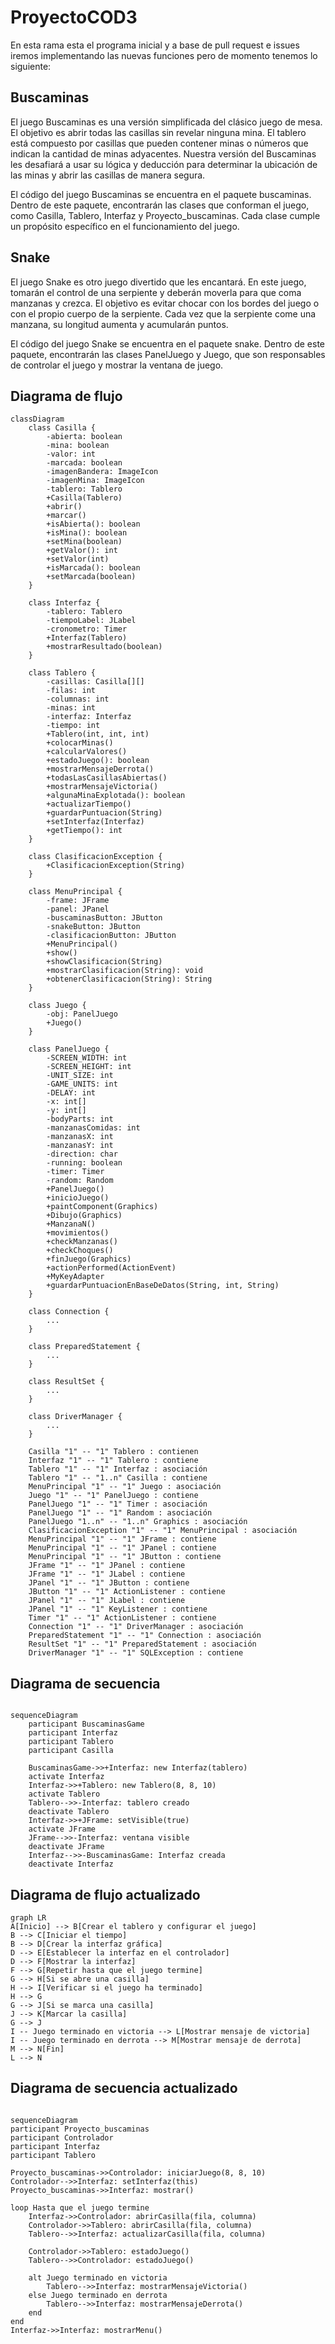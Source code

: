 # ProyectoCOD3

En esta rama esta el programa inicial y a base de pull request e issues iremos implementando las nuevas funciones pero de momento tenemos lo siguiente:

## Buscaminas
El juego Buscaminas es una versión simplificada del clásico juego de mesa. El objetivo es abrir todas las casillas sin revelar ninguna mina. El tablero está compuesto por casillas que pueden contener minas o números que indican la cantidad de minas adyacentes. Nuestra versión del Buscaminas les desafiará a usar su lógica y deducción para determinar la ubicación de las minas y abrir las casillas de manera segura.

El código del juego Buscaminas se encuentra en el paquete buscaminas. Dentro de este paquete, encontrarán las clases que conforman el juego, como Casilla, Tablero, Interfaz y Proyecto_buscaminas. Cada clase cumple un propósito específico en el funcionamiento del juego.


## Snake
El juego Snake es otro juego divertido que les encantará. En este juego, tomarán el control de una serpiente y deberán moverla para que coma manzanas y crezca. El objetivo es evitar chocar con los bordes del juego o con el propio cuerpo de la serpiente. Cada vez que la serpiente come una manzana, su longitud aumenta y acumularán puntos.

El código del juego Snake se encuentra en el paquete snake. Dentro de este paquete, encontrarán las clases PanelJuego y Juego, que son responsables de controlar el juego y mostrar la ventana de juego.



## Diagrama de flujo 

```mermaid
classDiagram
    class Casilla {
        -abierta: boolean
        -mina: boolean
        -valor: int
        -marcada: boolean
        -imagenBandera: ImageIcon
        -imagenMina: ImageIcon
        -tablero: Tablero
        +Casilla(Tablero)
        +abrir()
        +marcar()
        +isAbierta(): boolean
        +isMina(): boolean
        +setMina(boolean)
        +getValor(): int
        +setValor(int)
        +isMarcada(): boolean
        +setMarcada(boolean)
    }
    
    class Interfaz {
        -tablero: Tablero
        -tiempoLabel: JLabel
        -cronometro: Timer
        +Interfaz(Tablero)
        +mostrarResultado(boolean)
    }
    
    class Tablero {
        -casillas: Casilla[][]
        -filas: int
        -columnas: int
        -minas: int
        -interfaz: Interfaz
        -tiempo: int
        +Tablero(int, int, int)
        +colocarMinas()
        +calcularValores()
        +estadoJuego(): boolean
        +mostrarMensajeDerrota()
        +todasLasCasillasAbiertas()
        +mostrarMensajeVictoria()
        +algunaMinaExplotada(): boolean
        +actualizarTiempo()
        +guardarPuntuacion(String)
        +setInterfaz(Interfaz)
        +getTiempo(): int
    }
    
    class ClasificacionException {
        +ClasificacionException(String)
    }
    
    class MenuPrincipal {
        -frame: JFrame
        -panel: JPanel
        -buscaminasButton: JButton
        -snakeButton: JButton
        -clasificacionButton: JButton
        +MenuPrincipal()
        +show()
        +showClasificacion(String)
        +mostrarClasificacion(String): void
        +obtenerClasificacion(String): String
    }
    
    class Juego {
        -obj: PanelJuego
        +Juego()
    }
    
    class PanelJuego {
        -SCREEN_WIDTH: int
        -SCREEN_HEIGHT: int
        -UNIT_SIZE: int
        -GAME_UNITS: int
        -DELAY: int
        -x: int[]
        -y: int[]
        -bodyParts: int
        -manzanasComidas: int
        -manzanasX: int
        -manzanasY: int
        -direction: char
        -running: boolean
        -timer: Timer
        -random: Random
        +PanelJuego()
        +inicioJuego()
        +paintComponent(Graphics)
        +Dibujo(Graphics)
        +ManzanaN()
        +movimientos()
        +checkManzanas()
        +checkChoques()
        +finJuego(Graphics)
        +actionPerformed(ActionEvent)
        +MyKeyAdapter
        +guardarPuntuacionEnBaseDeDatos(String, int, String)
    }
    
    class Connection {
        ...
    }
    
    class PreparedStatement {
        ...
    }
    
    class ResultSet {
        ...
    }
    
    class DriverManager {
        ...
    }
    
    Casilla "1" -- "1" Tablero : contienen
    Interfaz "1" -- "1" Tablero : contiene
    Tablero "1" -- "1" Interfaz : asociación
    Tablero "1" -- "1..n" Casilla : contiene
    MenuPrincipal "1" -- "1" Juego : asociación
    Juego "1" -- "1" PanelJuego : contiene
    PanelJuego "1" -- "1" Timer : asociación
    PanelJuego "1" -- "1" Random : asociación
    PanelJuego "1..n" -- "1..n" Graphics : asociación
    ClasificacionException "1" -- "1" MenuPrincipal : asociación
    MenuPrincipal "1" -- "1" JFrame : contiene
    MenuPrincipal "1" -- "1" JPanel : contiene
    MenuPrincipal "1" -- "1" JButton : contiene
    JFrame "1" -- "1" JPanel : contiene
    JFrame "1" -- "1" JLabel : contiene
    JPanel "1" -- "1" JButton : contiene
    JButton "1" -- "1" ActionListener : contiene
    JPanel "1" -- "1" JLabel : contiene
    JPanel "1" -- "1" KeyListener : contiene
    Timer "1" -- "1" ActionListener : contiene
    Connection "1" -- "1" DriverManager : asociación
    PreparedStatement "1" -- "1" Connection : asociación
    ResultSet "1" -- "1" PreparedStatement : asociación
    DriverManager "1" -- "1" SQLException : contiene
  ```
  
  
  ## Diagrama de secuencia

```mermaid

sequenceDiagram
    participant BuscaminasGame
    participant Interfaz
    participant Tablero
    participant Casilla

    BuscaminasGame->>+Interfaz: new Interfaz(tablero)
    activate Interfaz
    Interfaz->>+Tablero: new Tablero(8, 8, 10)
    activate Tablero
    Tablero-->>-Interfaz: tablero creado
    deactivate Tablero
    Interfaz->>+JFrame: setVisible(true)
    activate JFrame
    JFrame-->>-Interfaz: ventana visible
    deactivate JFrame
    Interfaz-->>-BuscaminasGame: Interfaz creada
    deactivate Interfaz
```

## Diagrama de flujo actualizado

```mermaid 
graph LR
A[Inicio] --> B[Crear el tablero y configurar el juego]
B --> C[Iniciar el tiempo]
B --> D[Crear la interfaz gráfica]
D --> E[Establecer la interfaz en el controlador]
D --> F[Mostrar la interfaz]
F --> G[Repetir hasta que el juego termine]
G --> H[Si se abre una casilla]
H --> I[Verificar si el juego ha terminado]
H --> G
G --> J[Si se marca una casilla]
J --> K[Marcar la casilla]
G --> J
I -- Juego terminado en victoria --> L[Mostrar mensaje de victoria]
I -- Juego terminado en derrota --> M[Mostrar mensaje de derrota]
M --> N[Fin]
L --> N
```



## Diagrama de secuencia actualizado

```mermaid

sequenceDiagram
participant Proyecto_buscaminas
participant Controlador
participant Interfaz
participant Tablero

Proyecto_buscaminas->>Controlador: iniciarJuego(8, 8, 10)
Controlador-->>Interfaz: setInterfaz(this)
Proyecto_buscaminas->>Interfaz: mostrar()

loop Hasta que el juego termine
    Interfaz->>Controlador: abrirCasilla(fila, columna)
    Controlador->>Tablero: abrirCasilla(fila, columna)
    Tablero-->>Interfaz: actualizarCasilla(fila, columna)

    Controlador->>Tablero: estadoJuego()
    Tablero-->>Controlador: estadoJuego()

    alt Juego terminado en victoria
        Tablero-->>Interfaz: mostrarMensajeVictoria()
    else Juego terminado en derrota
        Tablero-->>Interfaz: mostrarMensajeDerrota()
    end
end
Interfaz->>Interfaz: mostrarMenu()
``` 














